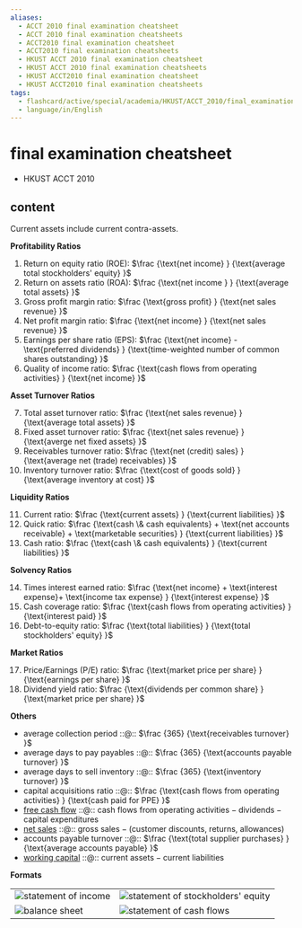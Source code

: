 ```yaml
---
aliases:
  - ACCT 2010 final examination cheatsheet
  - ACCT 2010 final examination cheatsheets
  - ACCT2010 final examination cheatsheet
  - ACCT2010 final examination cheatsheets
  - HKUST ACCT 2010 final examination cheatsheet
  - HKUST ACCT 2010 final examination cheatsheets
  - HKUST ACCT2010 final examination cheatsheet
  - HKUST ACCT2010 final examination cheatsheets
tags:
  - flashcard/active/special/academia/HKUST/ACCT_2010/final_examination_cheatsheet
  - language/in/English
---
```


# final examination cheatsheet

- HKUST ACCT 2010

## content

Current assets include current contra-assets.

<!-- markdownlint-disable-next-line MD036 -->
__Profitability Ratios__

1. Return on equity ratio (ROE): $\frac {\text{net income} } {\text{average total stockholders' equity} }$
2. Return on assets ratio (ROA): $\frac {\text{net income } } {\text{average total assets} }$
3. Gross profit margin ratio: $\frac {\text{gross profit} } {\text{net sales revenue} }$
4. Net profit margin ratio: $\frac {\text{net income} } {\text{net sales revenue} }$
5. Earnings per share ratio (EPS): $\frac {\text{net income} - \text{preferred dividends} } {\text{time-weighted number of common shares outstanding} }$
6. Quality of income ratio: $\frac {\text{cash flows from operating activities} } {\text{net income} }$

<!-- markdownlint-disable-next-line MD036 -->
__Asset Turnover Ratios__

7. Total asset turnover ratio: $\frac {\text{net sales revenue} } {\text{average total assets} }$
8. Fixed asset turnover ratio: $\frac {\text{net sales revenue} } {\text{averge net fixed assets} }$
9. Receivables turnover ratio: $\frac {\text{net (credit) sales} } {\text{average net (trade) receivables} }$
10. Inventory turnover ratio: $\frac {\text{cost of goods sold} } {\text{average inventory at cost} }$

<!-- markdownlint-disable-next-line MD036 -->
__Liquidity Ratios__

11. Current ratio: $\frac {\text{current assets} } {\text{current liabilities} }$
12. Quick ratio: $\frac {\text{cash \& cash equivalents} + \text{net accounts receivable} + \text{marketable securities} } {\text{current liabilities} }$
13. Cash ratio: $\frac {\text{cash \& cash equivalents} } {\text{current liabilities} }$

<!-- markdownlint-disable-next-line MD036 -->
__Solvency Ratios__

14. Times interest earned ratio: $\frac {\text{net income} + \text{interest expense}+ \text{income tax expense} } {\text{interest expense} }$
15. Cash coverage ratio: $\frac {\text{cash flows from operating activities} } {\text{interest paid} }$
16. Debt-to-equity ratio: $\frac {\text{total liabilities} } {\text{total stockholders' equity} }$

<!-- markdownlint-disable-next-line MD036 -->
__Market Ratios__

17. Price/Earnings (P/E) ratio: $\frac {\text{market price per share} } {\text{earnings per share} }$
18. Dividend yield ratio: $\frac {\text{dividends per common share} } {\text{market price per share} }$

<!-- markdownlint-disable-next-line MD036 -->
__Others__

- average collection period ::@:: $\frac {365} {\text{receivables turnover} }$
- average days to pay payables ::@:: $\frac {365} {\text{accounts payable turnover} }$
- average days to sell inventory ::@:: $\frac {365} {\text{inventory turnover} }$
- capital acquisitions ratio ::@:: $\frac {\text{cash flows from operating activities} } {\text{cash paid for PPE} }$
- [free cash flow](../../../../general/free%20cash%20flow.md) ::@:: $\text{cash flows from operating activities} - \text{dividends} - \text{capital expenditures}$
- [net sales](../../../../general/sales%20(accounting).md#gross%20sales%20and%20net%20sales) ::@:: ${\text{gross sales} }-{\text{(customer discounts, returns, allowances)} }$
- accounts payable turnover ::@:: $\frac {\text{total supplier purchases} } {\text{average accounts payable} }$
- [working capital](../../../../general/working%20capital.md) ::@:: $\text{current assets} - \text{current liabilities}$

<!-- markdownlint-disable-next-line MD036 -->
__Formats__

| | |
|-|-|
| ![statement of income](attachments/Pasted%20image%2020241209103750.png) | ![statement of stockholders' equity](attachments/Pasted%20image%2020241209103951.png) |
| ![balance sheet](attachments/Pasted%20image%2020241209103735.png) | ![statement of cash flows](attachments/Pasted%20image%2020241209103836.png) |
